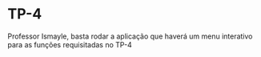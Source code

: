 # TP-4
Professor Ismayle, basta rodar a aplicação que haverá um menu interativo para as funções requisitadas no TP-4
